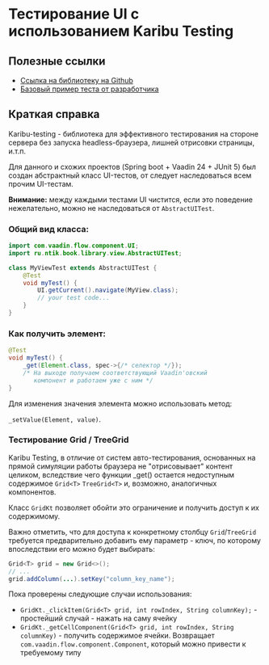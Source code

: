 # Тестирование UI с использованием Karibu Testing

## Полезные ссылки
- [Ссылка на библиотеку на Github](https://github.com/mvysny/karibu-testing)
- [Базовый пример теста от разработчика](https://github.com/mvysny/t-shirt-shop-example/blob/master/src/test/java/com/vaadin/tshirtshop/ApplicationTest.java)

## Краткая справка

Karibu-testing - библиотека для эффективного тестирования на стороне сервера
без запуска headless-браузера, лишней отрисовки страницы, и.т.п.

Для данного и схожих проектов (Spring boot + Vaadin 24 + JUnit 5)
был создан абстрактный класс UI-тестов,
от следует наследоваться всем прочим UI-тестам.

**Внимание:** между каждыми тестами UI чистится, если это поведение нежелательно,
можно не наследоваться от `AbstractUITest`.

### Общий вид класса:

```java
import com.vaadin.flow.component.UI;
import ru.ntik.book.library.view.AbstractUITest;

class MyViewTest extends AbstractUITest {
    @Test
    void myTest() {
        UI.getCurrent().navigate(MyView.class);
        // your test code...
    }
}
```

### Как получить элемент:
```java
@Test
void myTest() {
    _get(Element.class, spec->{/* селектор */});
    /* На выходе получаем соответствующий Vaadin'овский
       компонент и работаем уже с ним */
}
```

Для изменения значения элемента можно использовать метод:

`_setValue(Element, value)`.

### Тестирование Grid / TreeGrid
Karibu Testing, в отличие от систем авто-тестирования, основанных на прямой симуляции работы браузера
не "отрисовывает" контент целиком, вследствие чего функции _get() остается недоступным содержимое
`Grid<T>` `TreeGrid<T>` и, возможно, аналогичных компонентов.

Класс `GridKt` позволяет обойти это ограничение и получить доступ к их содержимому.

Важно отметить, что для доступа к конкретному столбцу `Grid`/`TreeGrid` требуется предварительно
добавить ему параметр - ключ, по которому впоследствии его можно будет выбирать:
```java
Grid<T> grid = new Grid<>();
// ...
grid.addColumn(...).setKey("column_key_name");
```

Пока проверены следующие случаи использования:
- `GridKt._clickItem(Grid<T> grid, int rowIndex, String columnKey);` - простейший случай - нажать на саму ячейку
- `GridKt._getCellComponent(Grid<T> grid, int rowIndex, String columnKey)` - получить содержимое ячейки. Возвращает `com.vaadin.flow.component.Component`, который можно привести к требуемому типу